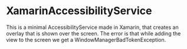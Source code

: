 # XamarinAccessibilityService
This is a minimal AccessibilityService made in Xamarin, that creates an overlay that is shown over the screen.
The error is that while adding the view to the screen we get a WindowManagerBadTokenException.
